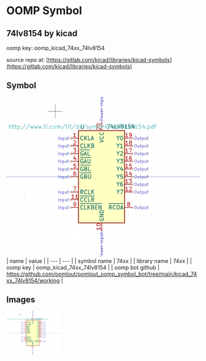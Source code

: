 # OOMP Symbol  
## 74lv8154  by kicad  
  
oomp key: oomp_kicad_74xx_74lv8154  
  
source repo at: [https://gitlab.com/kicad/libraries/kicad-symbols](https://gitlab.com/kicad/libraries/kicad-symbols)  
## Symbol  
  
[![working.png](working_600.png)](working.png)  
| name | value | 
| --- | --- | 
| symbol name | 74xx | 
| library name | 74xx | 
| oomp key | oomp_kicad_74xx_74lv8154 | 
| oomp bot github | https://github.com/oomlout/oomlout_oomp_symbol_bot/tree/main/kicad_74xx_74lv8154/working | 
## Images  
  
[![working.png](working_140.png)](working.png)  
